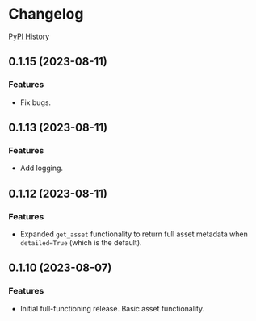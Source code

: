 # Changelog

[PyPI History](https://pypi.org/project/bibt-gcp-asset/#history)

## 0.1.15 (2023-08-11)

### Features

- Fix bugs.

## 0.1.13 (2023-08-11)

### Features

- Add logging.

## 0.1.12 (2023-08-11)

### Features

- Expanded `get_asset` functionality to return full asset metadata when `detailed=True` (which is the default).

## 0.1.10 (2023-08-07)

### Features

- Initial full-functioning release. Basic asset functionality.
